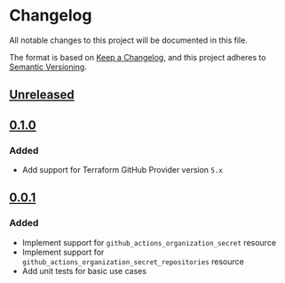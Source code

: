 # Changelog

All notable changes to this project will be documented in this file.

The format is based on [Keep a Changelog](https://keepachangelog.com/en/1.0.0/),
and this project adheres to [Semantic Versioning](https://semver.org/spec/v2.0.0.html).

## [Unreleased]

## [0.1.0]

### Added

- Add support for Terraform GitHub Provider version `5.x`

## [0.0.1]

### Added

- Implement support for `github_actions_organization_secret` resource
- Implement support for `github_actions_organization_secret_repositories` resource
- Add unit tests for basic use cases

<!-- markdown-link-check-disable -->

[unreleased]: https://github.com/mineiros-io/terraform-github-organization-secret/compare/v0.1.0...HEAD
[0.1.0]: https://github.com/mineiros-io/terraform-github-organization-secret/compare/v0.0.1...v0.1.0
[0.0.1]: https://github.com/mineiros-io/terraform-github-organization-secret/releases/tag/v0.0.1

<!-- markdown-link-check-disabled -->
